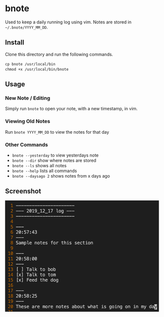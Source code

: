 # bnote
Used to keep a daily running log using vim. Notes are stored in `~/.bnote/YYYY_MM_DD`.

## Install
Clone this directory and run the following commands.

`cp bnote /usr/local/bin`      
`chmod +x /usr/local/bin/bnote`

## Usage
### New Note / Editing
Simply run `bnote` to open your note, with a new timestamp, in vim.

### Viewing Old Notes
Run `bnote YYYY_MM_DD` to view the notes for that day

### Other Commands
- `bnote --yesterday` to view yesterdays note
- `bnote --dir` show where notes are stored
- `bnote --ls` shows all notes
- `bnote --help` lists all commands
- `bnote --daysago 2` shows notes from x days ago

## Screenshot
![example](./example.png)
